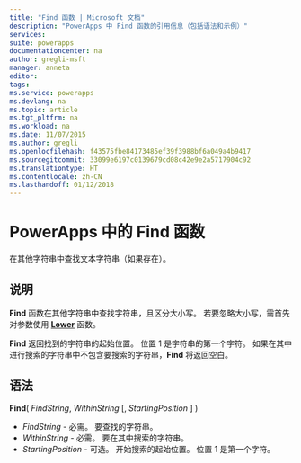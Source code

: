 ```yaml
---
title: "Find 函数 | Microsoft 文档"
description: "PowerApps 中 Find 函数的引用信息（包括语法和示例）"
services: 
suite: powerapps
documentationcenter: na
author: gregli-msft
manager: anneta
editor: 
tags: 
ms.service: powerapps
ms.devlang: na
ms.topic: article
ms.tgt_pltfrm: na
ms.workload: na
ms.date: 11/07/2015
ms.author: gregli
ms.openlocfilehash: f43575fbe84173485ef39f3988bf6a049a4b9417
ms.sourcegitcommit: 33099e6197c0139679cd08c42e9e2a5717904c92
ms.translationtype: HT
ms.contentlocale: zh-CN
ms.lasthandoff: 01/12/2018
---
```

# <a name="find-function-in-powerapps"></a>PowerApps 中的 Find 函数
在其他字符串中查找文本字符串（如果存在）。

## <a name="description"></a>说明
**Find** 函数在其他字符串中查找字符串，且区分大小写。 若要忽略大小写，需首先对参数使用 **[Lower](function-lower-upper-proper.md)** 函数。

**Find** 返回找到的字符串的起始位置。  位置 1 是字符串的第一个字符。 如果在其中进行搜索的字符串中不包含要搜索的字符串，**Find** 将返回空白。

## <a name="syntax"></a>语法
**Find**( *FindString*, *WithinString* [, *StartingPosition* ] )

* *FindString* - 必需。  要查找的字符串。
* *WithinString* - 必需。  要在其中搜索的字符串。
* *StartingPosition* - 可选。  开始搜索的起始位置。  位置 1 是第一个字符。


